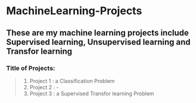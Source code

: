 # MachineLearning-Projects
## These are my machine learning projects include Supervised learning, Unsupervised learning and Transfor learning
### Title of Projects:
>  1. Project 1 : a Classification Problem
>  2. Project 2 : -
>  3. Project 3 : a Supervised Transfor learning Problem 
